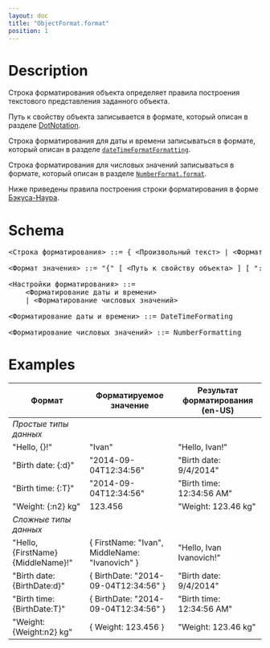 ```yaml
---
layout: doc
title: "ObjectFormat.format"
position: 1
---
```


# Description

Строка форматирования объекта определяет правила построения текстового представления заданного объекта.

Путь к свойству объекта записывается в формате, который описан в разделе [DotNotation](../../DotNotation/).

Строка форматирования для даты и времени записываться в формате, который описан в разделе [`dateTimeFormatFormatting`](../../../Culture/Culture.dateTimeFormatting/).

Строка форматирования для числовых значений записываться в формате, который описан в разделе [`NumberFormat.format`](../../NumberFormat.format/).

Ниже приведены правила построения строки форматирования в форме [Бэкуса-Наура](http://en.wikipedia.org/wiki/Backus%E2%80%93Naur_Form).   

# Schema

<pre>
<Строка форматирования> ::= { <Произвольный текст> | <Формат значения> }
     
<Формат значения> ::= "{" [ <Путь к свойству объекта> ] [ ":" <Настройки форматирования> ] "}"
   
<Настройки форматирования> ::=
    <Форматирование даты и времени>
    | <Форматирование числовых значений>
   
<Форматирование даты и времени> ::= DateTimeFormating
    
<Форматирование числовых значений> ::= NumberFormatting
</pre>

# Examples

|Формат|Форматируемое значение|Результат форматирования (en-US)|
|------|----------------------|--------------------------------|
|_Простые типы данных_| | |
|"Hello, {}!"|"Ivan"|"Hello, Ivan!"|
|"Birth date: {:d}"|"2014-09-04T12:34:56"|"Birth date: 9/4/2014"|
|"Birth time: {:T}"|"2014-09-04T12:34:56"|"Birth time: 12:34:56 AM"|
|"Weight: {:n2} kg"|123.456|"Weight: 123.46 kg"|
|_Сложные типы данных_| | |
|"Hello, {FirstName} {MiddleName}!"|{ FirstName: "Ivan", MiddleName: "Ivanovich" }|"Hello, Ivan Ivanovich!"|
|"Birth date: {BirthDate:d}"|{ BirthDate: "2014-09-04T12:34:56" }|"Birth date: 9/4/2014"|
|"Birth time: {BirthDate:T}"|{ BirthDate: "2014-09-04T12:34:56" }|"Birth time: 12:34:56 AM"|
|"Weight: {Weight:n2} kg"|{ Weight: 123.456 }|"Weight: 123.46 kg"|
 